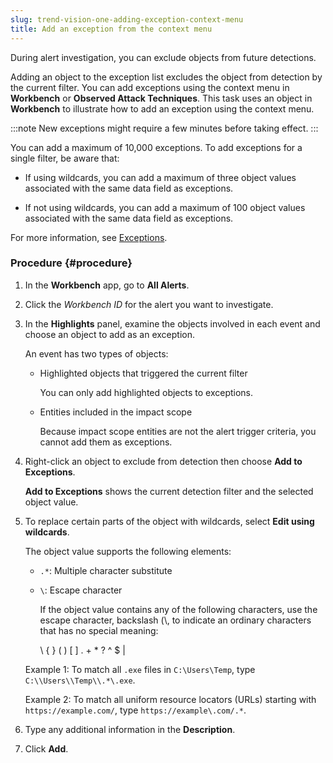 ```yaml
---
slug: trend-vision-one-adding-exception-context-menu
title: Add an exception from the context menu
---
```


During alert investigation, you can exclude objects from future detections.

Adding an object to the exception list excludes the object from detection by the current filter. You can add exceptions using the context menu in **Workbench** or **Observed Attack Techniques**. This task uses an object in **Workbench** to illustrate how to add an exception using the context menu.

:::note
New exceptions might require a few minutes before taking effect.
:::

You can add a maximum of 10,000 exceptions. To add exceptions for a single filter, be aware that:

- If using wildcards, you can add a maximum of three object values associated with the same data field as exceptions.

- If not using wildcards, you can add a maximum of 100 object values associated with the same data field as exceptions.

For more information, see [Exceptions](exceptions.md).

### Procedure {#procedure}

1.  In the **Workbench** app, go to **All Alerts**.

2.  Click the *Workbench ID* for the alert you want to investigate.

3.  In the **Highlights** panel, examine the objects involved in each event and choose an object to add as an exception.

    An event has two types of objects:

    - Highlighted objects that triggered the current filter

      You can only add highlighted objects to exceptions.

    - Entities included in the impact scope

      Because impact scope entities are not the alert trigger criteria, you cannot add them as exceptions.

4.  Right-click an object to exclude from detection then choose **Add to Exceptions**.

    **Add to Exceptions** shows the current detection filter and the selected object value.

5.  To replace certain parts of the object with wildcards, select **Edit using wildcards**.

    The object value supports the following elements:

    - `.*`: Multiple character substitute

    - `\`: Escape character

      If the object value contains any of the following characters, use the escape character, backslash (\\, to indicate an ordinary characters that has no special meaning:

      \\ { } ( ) \[ \] . + \* ? ^ $ |

    Example 1: To match all `.exe` files in `C:\Users\Temp`, type `C:\\Users\\Temp\\.*\.exe`.

    Example 2: To match all uniform resource locators (URLs) starting with `https://example.com/`, type `https://example\.com/.*`.

6.  Type any additional information in the **Description**.

7.  Click **Add**.
